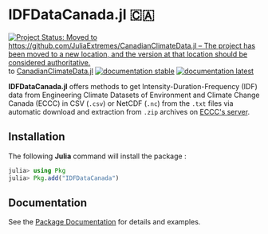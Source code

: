# IDFDataCanada.jl 🇨🇦
[![Project Status: Moved to https://github.com/JuliaExtremes/CanadianClimateData.jl – The project has been moved to a new location, and the version at that location should be considered authoritative.](https://www.repostatus.org/badges/latest/moved.svg)](https://www.repostatus.org/#moved) to [CanadianClimateData.jl](https://github.com/JuliaExtremes/CanadianClimateData.jl)
[![documentation stable](https://img.shields.io/badge/docs-stable-blue.svg)](https://juliaextremes.github.io/IDFDataCanada.jl/stable/)
[![documentation latest](https://img.shields.io/badge/docs-latest-blue.svg)](https://juliaextremes.github.io/IDFDataCanada.jl/dev/)

**IDFDataCanada.jl** offers methods to get Intensity-Duration-Frequency (IDF) data from Engineering Climate Datasets of Environment and Climate Change Canada (ECCC) in CSV (`.csv`) or NetCDF (`.nc`) from the `.txt` files via automatic download and extraction from `.zip` archives on [ECCC's server](https://collaboration.cmc.ec.gc.ca/cmc/climate/Engineer_Climate/IDF/).

## Installation

The following **Julia** command will install the package :

```julia
julia> using Pkg
julia> Pkg.add("IDFDataCanada")
```

## Documentation 

See the [Package Documentation](https://juliaextremes.github.io/IDFDataCanada.jl) for details and examples.
